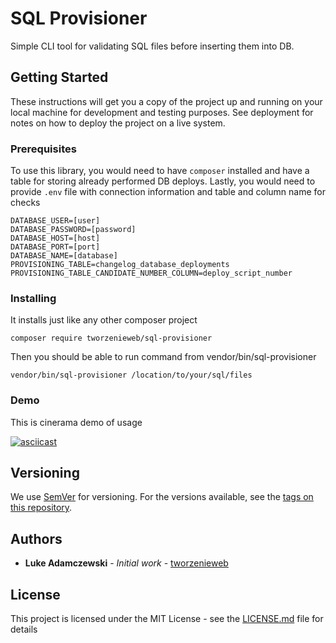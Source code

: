 # SQL Provisioner

Simple CLI tool for validating SQL files before inserting them into DB.

## Getting Started

These instructions will get you a copy of the project up and running on your local machine for development and testing purposes. See deployment for notes on how to deploy the project on a live system.

### Prerequisites

To use this library, you would need to have `composer` installed and have a table for storing already performed DB deploys.
Lastly, you would need to provide `.env` file with connection information and table and column name for checks

```
DATABASE_USER=[user]
DATABASE_PASSWORD=[password]
DATABASE_HOST=[host]
DATABASE_PORT=[port]
DATABASE_NAME=[database]
PROVISIONING_TABLE=changelog_database_deployments
PROVISIONING_TABLE_CANDIDATE_NUMBER_COLUMN=deploy_script_number
```

### Installing

It installs just like any other composer project

```
composer require tworzenieweb/sql-provisioner
```

Then you should be able to run command from vendor/bin/sql-provisioner

```
vendor/bin/sql-provisioner /location/to/your/sql/files
```

### Demo

This is cinerama demo of usage

[![asciicast](https://asciinema.org/a/77kkwfpky9oio9i12ljwi3436.png)](http://asciinema.org/a/77kkwfpky9oio9i12ljwi3436)


## Versioning

We use [SemVer](http://semver.org/) for versioning. For the versions available, see the [tags on this repository](https://github.com/your/project/tags). 

## Authors

* **Luke Adamczewski** - *Initial work* - [tworzenieweb](https://github.com/tworzenieweb)

## License

This project is licensed under the MIT License - see the [LICENSE.md](LICENSE.md) file for details